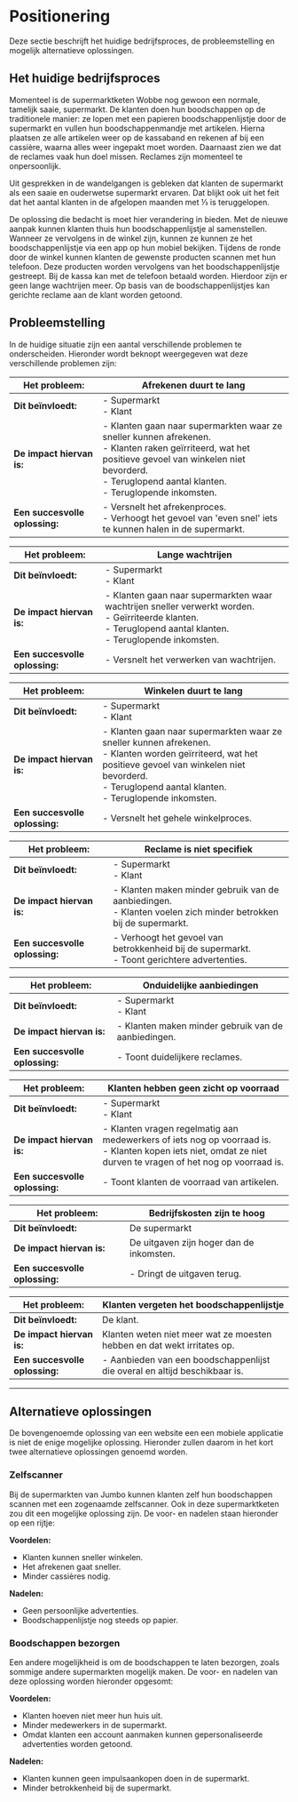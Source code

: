 # Positionering

Deze sectie beschrijft het huidige bedrijfsproces, de probleemstelling en mogelijk alternatieve oplossingen.

## Het huidige bedrijfsproces

Momenteel is de supermarktketen Wobbe nog gewoon een normale, tamelijk saaie, supermarkt. De klanten doen hun boodschappen op de traditionele manier: ze lopen met een papieren boodschappenlijstje door de supermarkt en vullen hun boodschappenmandje met artikelen. Hierna plaatsen ze alle artikelen weer op de kassaband en rekenen af bij een cassière, waarna alles weer ingepakt moet worden. Daarnaast zien we dat de reclames vaak hun doel missen. Reclames zijn momenteel te onpersoonlijk.

Uit gesprekken in de wandelgangen is gebleken dat klanten de supermarkt als een saaie en ouderwetse supermarkt ervaren. Dat blijkt ook uit het feit dat het aantal klanten in de afgelopen maanden met ⅓ is teruggelopen.

De oplossing die bedacht is moet hier verandering in bieden. Met de nieuwe aanpak kunnen klanten thuis hun boodschappenlijstje al samenstellen. Wanneer ze vervolgens in de winkel zijn, kunnen ze kunnen ze het boodschappenlijstje via een app op hun mobiel bekijken. Tijdens de ronde door de winkel kunnen klanten de gewenste producten scannen met hun telefoon. Deze producten worden vervolgens van het boodschappenlijstje gestreept. Bij de kassa kan met de telefoon betaald worden. Hierdoor
zijn er geen lange wachtrijen meer. Op basis van de boodschappenlijstjes kan gerichte reclame aan de klant worden getoond. 

## Probleemstelling

In de huidige situatie zijn een aantal verschillende problemen te onderscheiden. Hieronder wordt beknopt weergegeven wat deze verschillende problemen zijn:

| __Het probleem:__              | Afrekenen duurt te lang                                                                                                                                                                                                        |
|--------------------------------|--------------------------------------------------------------------------------------------------------------------------------------------------------------------------------------------------------------------------------|
| __Dit beïnvloedt:__            | - Supermarkt<br />- Klant                                                                                                                                                                                                      |
| __De impact hiervan is:__      | - Klanten gaan naar supermarkten waar ze sneller kunnen afrekenen. <br />- Klanten raken geïrriteerd, wat het positieve gevoel van winkelen niet bevorderd.<br />- Teruglopend aantal klanten.<br />- Teruglopende inkomsten. |
| __Een succesvolle oplossing:__ | - Versnelt het afrekenproces.<br />- Verhoogt het gevoel van 'even snel' iets te kunnen halen in de supermarkt.                                                                                                                |

| __Het probleem:__              | Lange wachtrijen                                                                                                                                                         |
|--------------------------------|--------------------------------------------------------------------------------------------------------------------------------------------------------------------------|
| __Dit beïnvloedt:__            | - Supermarkt<br />- Klant                                                                                                                                                |
| __De impact hiervan is:__      | - Klanten gaan naar supermarkten waar wachtrijen sneller verwerkt worden.<br />- Geïrriteerde klanten.<br />- Teruglopend aantal klanten.<br />- Teruglopende inkomsten. |
| __Een succesvolle oplossing:__ | - Versnelt het verwerken van wachtrijen.                                                                                                                                 |

| __Het probleem:__              | Winkelen duurt te lang                                                                                                                                                                                                         |
|--------------------------------|--------------------------------------------------------------------------------------------------------------------------------------------------------------------------------------------------------------------------------|
| __Dit beïnvloedt:__            | - Supermarkt<br />- Klant                                                                                                                                                                                                      |
| __De impact hiervan is:__      | - Klanten gaan naar supermarkten waar ze sneller kunnen afrekenen. <br />- Klanten worden geïrriteerd, wat het positieve gevoel van winkelen niet bevorderd.<br />- Teruglopend aantal klanten.<br />- Teruglopende inkomsten. |
| __Een succesvolle oplossing:__ | - Versnelt het gehele winkelproces.                                                                                                                                                                                            |

| __Het probleem:__              | Reclame is niet specifiek                                                                                          |
|--------------------------------|--------------------------------------------------------------------------------------------------------------------|
| __Dit beïnvloedt:__            | - Supermarkt<br />- Klant                                                                                          |
| __De impact hiervan is:__      | - Klanten maken minder gebruik van de aanbiedingen.<br />- Klanten voelen zich minder betrokken bij de supermarkt. |
| __Een succesvolle oplossing:__ | - Verhoogt het gevoel van betrokkenheid bij de supermarkt.<br />- Toont gerichtere advertenties.                   |

| __Het probleem:__              | Onduidelijke aanbiedingen                           |
|--------------------------------|-----------------------------------------------------|
| __Dit beïnvloedt:__            | - Supermarkt<br />- Klant                           |
| __De impact hiervan is:__      | - Klanten maken minder gebruik van de aanbiedingen. |
| __Een succesvolle oplossing:__ | - Toont duidelijkere reclames.                      |

| __Het probleem:__              | Klanten hebben geen zicht op voorraad                                                                                                                             |
|--------------------------------|-------------------------------------------------------------------------------------------------------------------------------------------------------------------|
| __Dit beïnvloedt:__            | - Supermarkt<br />- Klant                                                                                                                                         |
| __De impact hiervan is:__      | - Klanten vragen regelmatig aan medewerkers of iets nog op voorraad is.<br />- Klanten kopen iets niet, omdat ze niet durven te vragen of het nog op voorraad is. |
| __Een succesvolle oplossing:__ | - Toont klanten de voorraad van artikelen.                                                                                                                        |

| __Het probleem:__              | Bedrijfskosten zijn te hoog              |
|--------------------------------|------------------------------------------|
| __Dit beïnvloedt:__            | De supermarkt                            |
| __De impact hiervan is:__      | De uitgaven zijn hoger dan de inkomsten. |
| __Een succesvolle oplossing:__ | - Dringt de uitgaven terug.              |

| __Het probleem:__              | Klanten vergeten het boodschappenlijstje                                   |
|--------------------------------|----------------------------------------------------------------------------|
| __Dit beïnvloedt:__            | De klant.                                                                  |
| __De impact hiervan is:__      | Klanten weten niet meer wat ze moesten hebben en dat wekt irritates op.    |
| __Een succesvolle oplossing:__ | - Aanbieden van een boodschappenlijst die overal en altijd beschikbaar is. |

---

## Alternatieve oplossingen

De bovengenoemde oplossing van een website een een mobiele applicatie is niet de enige mogelijke oplossing. Hieronder zullen daarom in het kort twee alternatieve oplossingen genoemd worden.

### Zelfscanner 

Bij de supermarkten van Jumbo kunnen klanten zelf hun boodschappen scannen met een zogenaamde zelfscanner. Ook in deze supermarktketen zou dit een mogelijke oplossing zijn. De voor- en nadelen staan hieronder op een rijtje:

__Voordelen:__
- Klanten kunnen sneller winkelen.
- Het afrekenen gaat sneller.
- Minder cassières nodig.

__Nadelen:__
- Geen persoonlijke advertenties.
- Boodschappenlijstje nog steeds op papier.

### Boodschappen bezorgen

Een andere mogelijkheid is om de boodschappen te laten bezorgen, zoals sommige andere supermarkten mogelijk maken. De voor- en nadelen van deze oplossing worden hieronder opgesomt:

__Voordelen:__
- Klanten hoeven niet meer hun huis uit.
- Minder medewerkers in de supermarkt.
- Omdat klanten een account aanmaken kunnen gepersonaliseerde advertenties worden getoond.

__Nadelen:__
- Klanten kunnen geen impulsaankopen doen in de supermarkt.
- Minder betrokkenheid bij de supermarkt.

